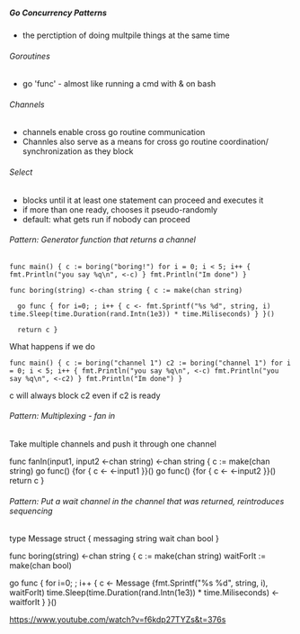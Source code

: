 ##### Go Concurrency Patterns

- the perctiption of doing multpile things at the same time

###### Goroutines

- go 'func' - almost like running a cmd with & on bash

###### Channels

- channels enable cross go routine communication
- Channles also serve as a means for cross go routine coordination/ synchronization as they block

###### Select

- blocks until it at least one statement can proceed and executes it
- if more than one ready, chooses it pseudo-randomly
- default: what gets run if nobody can proceed

###### Pattern: Generator function that returns a channel

`func main() {
  c := boring("boring!")
  for i = 0; i < 5; i++ {
      fmt.Println("you say %q\n", <-c)
  }
  fmt.Println("Im done")
}`

`func boring(string) <-chan string {
  c := make(chan string)`

`  go func {
      for i=0; ; i++ {
          c <- fmt.Sprintf("%s %d", string, i)
          time.Sleep(time.Duration(rand.Intn(1e3)) * time.Miliseconds)
      }
  }()`

`  return c
}`

What happens if we do

`func main() {
  c := boring("channel 1")
  c2 := boring("channel 1")
  for i = 0; i < 5; i++ {
      fmt.Println("you say %q\n", <-c)
      fmt.Println("you say %q\n", <-c2)
  }
  fmt.Println("Im done")
}`

c will always block c2 even if c2 is ready

###### Pattern: Multiplexing - fan in

Take multiple channels and push it through one channel

func fanIn(input1, input2 <-chan string) <-chan string {
    c := make(chan string)
    go func() {for { c <- <-input1 }}()
    go func() {for { c <- <-input2 }}()
    return c
}

###### Pattern: Put a wait channel in the channel that was returned, reintroduces sequencing

type Message struct {
    messaging string
    wait chan bool
}

func boring(string) <-chan string {
  c := make(chan string)
  waitForIt := make(chan bool)

  go func {
      for i=0; ; i++ {
          c <- Message {fmt.Sprintf("%s %d", string, i), waitForIt)
          time.Sleep(time.Duration(rand.Intn(1e3)) * time.Miliseconds)
          <- waitforIt
      }
  }()

https://www.youtube.com/watch?v=f6kdp27TYZs&t=376s
